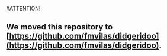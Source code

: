 #ATTENTION!

## We moved this repository to [https://github.com/fmvilas/didgeridoo](https://github.com/fmvilas/didgeridoo).
